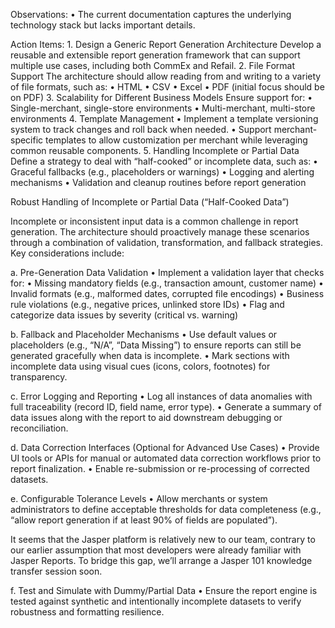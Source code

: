 Observations:
	•	The current documentation captures the underlying technology stack but lacks important details.

Action Items:
	1.	Design a Generic Report Generation Architecture
Develop a reusable and extensible report generation framework that can support multiple use cases, including both CommEx and Refail.
	2.	File Format Support
The architecture should allow reading from and writing to a variety of file formats, such as:
	•	HTML
	•	CSV
	•	Excel
	•	PDF (initial focus should be on PDF)
	3.	Scalability for Different Business Models
Ensure support for:
	•	Single-merchant, single-store environments
	•	Multi-merchant, multi-store environments
	4.	Template Management
	•	Implement a template versioning system to track changes and roll back when needed.
	•	Support merchant-specific templates to allow customization per merchant while leveraging common reusable components.
	5.	Handling Incomplete or Partial Data
Define a strategy to deal with “half-cooked” or incomplete data, such as:
	•	Graceful fallbacks (e.g., placeholders or warnings)
	•	Logging and alerting mechanisms
	•	Validation and cleanup routines before report generation


Robust Handling of Incomplete or Partial Data (“Half-Cooked Data”)

Incomplete or inconsistent input data is a common challenge in report generation. The architecture should proactively manage these scenarios through a combination of validation, transformation, and fallback strategies. Key considerations include:

a. Pre-Generation Data Validation
	•	Implement a validation layer that checks for:
	•	Missing mandatory fields (e.g., transaction amount, customer name)
	•	Invalid formats (e.g., malformed dates, corrupted file encodings)
	•	Business rule violations (e.g., negative prices, unlinked store IDs)
	•	Flag and categorize data issues by severity (critical vs. warning)

b. Fallback and Placeholder Mechanisms
	•	Use default values or placeholders (e.g., “N/A”, “Data Missing”) to ensure reports can still be generated gracefully when data is incomplete.
	•	Mark sections with incomplete data using visual cues (icons, colors, footnotes) for transparency.

c. Error Logging and Reporting
	•	Log all instances of data anomalies with full traceability (record ID, field name, error type).
	•	Generate a summary of data issues along with the report to aid downstream debugging or reconciliation.

d. Data Correction Interfaces (Optional for Advanced Use Cases)
	•	Provide UI tools or APIs for manual or automated data correction workflows prior to report finalization.
	•	Enable re-submission or re-processing of corrected datasets.

e. Configurable Tolerance Levels
	•	Allow merchants or system administrators to define acceptable thresholds for data completeness (e.g., “allow report generation if at least 90% of fields are populated”).

It seems that the Jasper platform is relatively new to our team, contrary to our earlier assumption that most developers were already familiar with Jasper Reports. To bridge this gap, we’ll arrange a Jasper 101 knowledge transfer session soon.




f. Test and Simulate with Dummy/Partial Data
	•	Ensure the report engine is tested against synthetic and intentionally incomplete datasets to verify robustness and formatting resilience.